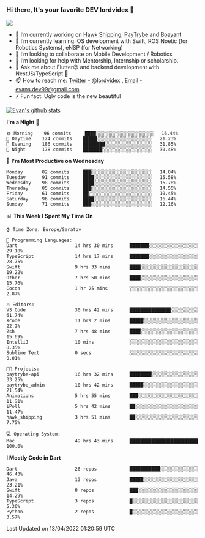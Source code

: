 ### Hi there, It's your favorite DEV lordvidex 👋
<img src="https://komarev.com/ghpvc/?username=lordvidex&label=Views&color=blue&style=plastic" />
<!--
**lordvidex/lordvidex** is a ✨ _special_ ✨ repository because its `README.md` (this file) appears on your GitHub profile.
Here are some ideas to get you started:
-->

- 🔭 I’m currently working on [Hawk Shipping](https://hawkshipping.com), [PayTrybe](https://www.paytrybe.com) and [Boayant](https://www.github.com/boayant-dev)
- 🌱 I’m currently learning iOS development with Swift, ROS Noetic (for Robotics Systems), eNSP (for Networking)
- 👯 I’m looking to collaborate on Mobile Development / Robotics
- 🤔 I’m looking for help with Mentorship, Internship or scholarship.
- 💬 Ask me about Flutter😍 and backend development with NestJS/TypeScript 🔮
- 📫 How to reach me: [Twitter - @lordvidex](https://twitter.com/lordvidex) , [Email - evans.dev99@gmail.com](mailto:evans.dev99@gmail.com?body=Hello%20Evans,)
- ⚡ Fun fact: Ugly code is the new beautiful 

<div>
<!-- <a href="https://github.com/lordvidex">
  <img src="https://github-readme-stats.vercel.app/api/top-langs/?username=lordvidex&theme=light" />
</a>    -->
<!-- [![Top Langs](https://github-readme-stats.vercel.app/api/top-langs/?username=lordvidex)](https://github.com/lordvidex/)  -->

<a href="https://github.com/lordvidex">
 <img src="https://github-readme-stats.vercel.app/api?username=lordvidex&show_icons=true&theme=light&line_height=27" alt="Evan's github stats"/>
</a>
</div>


<!--
  <a href="https://github.com/iampawan/FlutterExampleApps">
    <img align="center" src="https://github-readme-stats.vercel.app/api/pin/?username=iampawan&repo=FlutterExampleApps&theme=light" />

  </a>
  <a href="https://github.com/iampawan/VelocityX">
   <img align="center" src="https://github-readme-stats.vercel.app/api/pin/?username=iampawan&repo=VelocityX&theme=light" />
  </a>
-->
<!--START_SECTION:waka-->
**I'm a Night 🦉** 

```text
🌞 Morning    96 commits     ████░░░░░░░░░░░░░░░░░░░░░   16.44% 
🌆 Daytime    124 commits    █████░░░░░░░░░░░░░░░░░░░░   21.23% 
🌃 Evening    186 commits    ████████░░░░░░░░░░░░░░░░░   31.85% 
🌙 Night      178 commits    ███████░░░░░░░░░░░░░░░░░░   30.48%

```
📅 **I'm Most Productive on Wednesday** 

```text
Monday       82 commits     ███░░░░░░░░░░░░░░░░░░░░░░   14.04% 
Tuesday      91 commits     ████░░░░░░░░░░░░░░░░░░░░░   15.58% 
Wednesday    98 commits     ████░░░░░░░░░░░░░░░░░░░░░   16.78% 
Thursday     85 commits     ███░░░░░░░░░░░░░░░░░░░░░░   14.55% 
Friday       61 commits     ██░░░░░░░░░░░░░░░░░░░░░░░   10.45% 
Saturday     96 commits     ████░░░░░░░░░░░░░░░░░░░░░   16.44% 
Sunday       71 commits     ███░░░░░░░░░░░░░░░░░░░░░░   12.16%

```


📊 **This Week I Spent My Time On** 

```text
⌚︎ Time Zone: Europe/Saratov

💬 Programming Languages: 
Dart                     14 hrs 30 mins      ███████░░░░░░░░░░░░░░░░░░   29.18% 
TypeScript               14 hrs 17 mins      ███████░░░░░░░░░░░░░░░░░░   28.75% 
Swift                    9 hrs 33 mins       ████░░░░░░░░░░░░░░░░░░░░░   19.22% 
Other                    7 hrs 50 mins       ████░░░░░░░░░░░░░░░░░░░░░   15.76% 
Cocoa                    1 hr 25 mins        ░░░░░░░░░░░░░░░░░░░░░░░░░   2.87%

🔥 Editors: 
VS Code                  30 hrs 42 mins      ███████████████░░░░░░░░░░   61.74% 
Xcode                    11 hrs 2 mins       █████░░░░░░░░░░░░░░░░░░░░   22.2% 
Zsh                      7 hrs 48 mins       ████░░░░░░░░░░░░░░░░░░░░░   15.69% 
IntelliJ                 10 mins             ░░░░░░░░░░░░░░░░░░░░░░░░░   0.35% 
Sublime Text             0 secs              ░░░░░░░░░░░░░░░░░░░░░░░░░   0.01%

🐱‍💻 Projects: 
paytrybe-api             16 hrs 32 mins      ████████░░░░░░░░░░░░░░░░░   33.25% 
paytrybe_admin           10 hrs 42 mins      █████░░░░░░░░░░░░░░░░░░░░   21.54% 
Animations               5 hrs 55 mins       ███░░░░░░░░░░░░░░░░░░░░░░   11.91% 
iPoll                    5 hrs 42 mins       ██░░░░░░░░░░░░░░░░░░░░░░░   11.47% 
hawk_shipping            3 hrs 51 mins       ██░░░░░░░░░░░░░░░░░░░░░░░   7.75%

💻 Operating System: 
Mac                      49 hrs 43 mins      █████████████████████████   100.0%

```

**I Mostly Code in Dart** 

```text
Dart                     26 repos            ███████████░░░░░░░░░░░░░░   46.43% 
Java                     13 repos            █████░░░░░░░░░░░░░░░░░░░░   23.21% 
Swift                    8 repos             ███░░░░░░░░░░░░░░░░░░░░░░   14.29% 
TypeScript               3 repos             █░░░░░░░░░░░░░░░░░░░░░░░░   5.36% 
Python                   2 repos             █░░░░░░░░░░░░░░░░░░░░░░░░   3.57%

```



 Last Updated on 13/04/2022 01:20:59 UTC
<!--END_SECTION:waka-->
